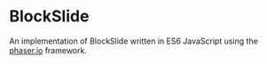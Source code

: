 BlockSlide
==========

An implementation of BlockSlide written in ES6 JavaScript using the [phaser.io](https://phaser.io) framework.

